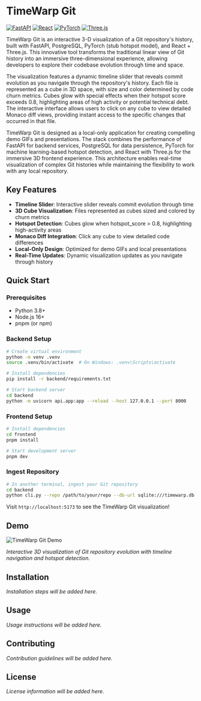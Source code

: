# TimeWarp Git

[![FastAPI](https://img.shields.io/badge/FastAPI-0.111.0-009688?style=for-the-badge&logo=fastapi)](https://fastapi.tiangolo.com/)
[![React](https://img.shields.io/badge/React-18.2.0-61DAFB?style=for-the-badge&logo=react)](https://reactjs.org/)
[![PyTorch](https://img.shields.io/badge/PyTorch-2.3.0-EE4C2C?style=for-the-badge&logo=pytorch)](https://pytorch.org/)
[![Three.js](https://img.shields.io/badge/Three.js-0.158.0-000000?style=for-the-badge&logo=three.js)](https://threejs.org/)

TimeWarp Git is an interactive 3-D visualization of a Git repository's history, built with FastAPI, PostgreSQL, PyTorch (stub hotspot model), and React + Three.js. This innovative tool transforms the traditional linear view of Git history into an immersive three-dimensional experience, allowing developers to explore their codebase evolution through time and space.

The visualization features a dynamic timeline slider that reveals commit evolution as you navigate through the repository's history. Each file is represented as a cube in 3D space, with size and color determined by code churn metrics. Cubes glow with special effects when their hotspot score exceeds 0.8, highlighting areas of high activity or potential technical debt. The interactive interface allows users to click on any cube to view detailed Monaco diff views, providing instant access to the specific changes that occurred in that file.

TimeWarp Git is designed as a local-only application for creating compelling demo GIFs and presentations. The stack combines the performance of FastAPI for backend services, PostgreSQL for data persistence, PyTorch for machine learning-based hotspot detection, and React with Three.js for the immersive 3D frontend experience. This architecture enables real-time visualization of complex Git histories while maintaining the flexibility to work with any local repository.

## Key Features

- **Timeline Slider**: Interactive slider reveals commit evolution through time
- **3D Cube Visualization**: Files represented as cubes sized and colored by churn metrics
- **Hotspot Detection**: Cubes glow when hotspot_score > 0.8, highlighting high-activity areas
- **Monaco Diff Integration**: Click any cube to view detailed code differences
- **Local-Only Design**: Optimized for demo GIFs and local presentations
- **Real-Time Updates**: Dynamic visualization updates as you navigate through history

## Quick Start

### Prerequisites
- Python 3.8+
- Node.js 16+
- pnpm (or npm)

### Backend Setup
```bash
# Create virtual environment
python -m venv .venv
source .venv/bin/activate  # On Windows: .venv\Scripts\activate

# Install dependencies
pip install -r backend/requirements.txt

# Start backend server
cd backend
python -m uvicorn api.app:app --reload --host 127.0.0.1 --port 8000
```

### Frontend Setup
```bash
# Install dependencies
cd frontend
pnpm install

# Start development server
pnpm dev
```

### Ingest Repository
```bash
# In another terminal, ingest your Git repository
cd backend
python cli.py --repo /path/to/your/repo --db-url sqlite:///timewarp.db
```

Visit `http://localhost:5173` to see the TimeWarp Git visualization!

## Demo

![TimeWarp Git Demo](assets/demo.gif)

*Interactive 3D visualization of Git repository evolution with timeline navigation and hotspot detection.*

## Installation

*Installation steps will be added here.*

## Usage

*Usage instructions will be added here.*

## Contributing

*Contribution guidelines will be added here.*

## License

*License information will be added here.* 